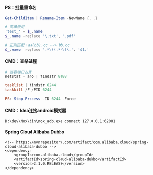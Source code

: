 #### PS：批量重命名

```powershell
Get-ChildItem | Rename-Item -NewName {...}

# 简单使用
'test_' + $_.name
$_.name -replace '\.txt', '.pdf'

# 正则匹配：aa(bb).cc --> bb.cc
$_.name -replace '.*\((.*)\)\.', '$1.'
```

#### CMD：查杀进程

```powershell
# 查看端口占用
netstat - ano | findstr 8888

tasklist | findstr 6244
taskkill /F /PID 6244

PS: Stop-Process -ID 6244 -Force
```

#### CMD：Idea连接android模拟器

```
D:\dev\Nox\bin\nox_adb.exe connect 127.0.0.1:62001
```

#### Spring Cloud Alibaba Dubbo

```
<!-- https://mvnrepository.com/artifact/com.alibaba.cloud/spring-cloud-alibaba-dubbo -->
<dependency>
    <groupId>com.alibaba.cloud</groupId>
    <artifactId>spring-cloud-alibaba-dubbo</artifactId>
    <version>2.1.0.RELEASE</version>
</dependency>

```

